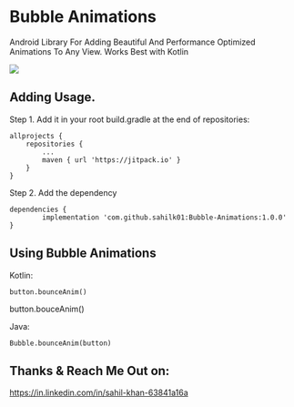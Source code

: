 # Bubble Animations
Android Library For Adding Beautiful And Performance Optimized Animations To Any View.
Works Best with Kotlin


[![](https://jitpack.io/v/sahilk01/Bubble-Animations.svg)](https://jitpack.io/#sahilk01/Bubble-Animations)

## Adding Usage.

Step 1. Add it in your root build.gradle at the end of repositories:

	allprojects {
		repositories {
			...
			maven { url 'https://jitpack.io' }
		}
	}
Step 2. Add the dependency

	dependencies {
	        implementation 'com.github.sahilk01:Bubble-Animations:1.0.0'
	}


## Using Bubble Animations

Kotlin:

	button.bounceAnim()

button.bouceAnim()

Java:

	Bubble.bounceAnim(button)

## Thanks & Reach Me Out on:
https://in.linkedin.com/in/sahil-khan-63841a16a
